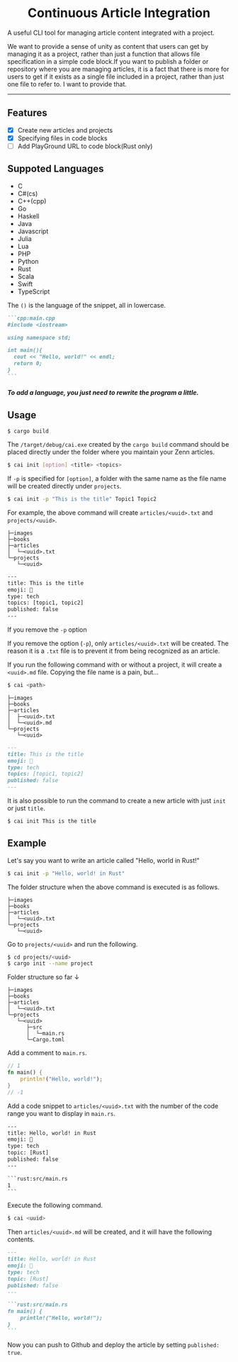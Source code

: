 <h1 align="center">Continuous Article Integration</h1>

A useful CLI tool for managing article content integrated with a project.

We want to provide a sense of unity as content that users can get by managing it as a project, rather than just a function that allows file specification in a simple code block.If you want to publish a folder or repository where you are managing articles, it is a fact that there is more for users to get if it exists as a single file included in a project, rather than just one file to refer to. I want to provide that.

---

## Features

- [x] Create new articles and projects
- [x] Specifying files in code blocks
- [ ] Add PlayGround URL to code block(Rust only)

## Suppoted Languages

- C
- C#(cs)
- C++(cpp)
- Go
- Haskell
- Java
- Javascript
- Julia
- Lua
- PHP
- Python
- Rust
- Scala
- Swift
- TypeScript

The `()` is the language of the snippet, all in lowercase.

````md
```cpp:main.cpp
#include <iostream>

using namespace std;

int main(){
  cout << "Hello, world!" << endl;
  return 0;
}
```
````

##### To add a language, you just need to rewrite the program a little.

## Usage

```
$ cargo build
```

The `/target/debug/cai.exe` created by the `cargo build` command should be placed directly under the folder where you maintain your Zenn articles.

```bash
$ cai init [option] <title> <topics>
```

If `-p` is specified for `[option]`, a folder with the same name as the file name will be created directly under `projects`.

```bash
$ cai init -p "This is the title" Topic1 Topic2
```

For example, the above command will create `articles/<uuid>.txt` and `projects/<uuid>`.

```
├─images
├─books
├─articles
│  └─<uuid>.txt
└─projects
   └─<uuid>
```

```txt:<uuid>.txt
---
title: This is the title
emoji: 🐒
type: tech
topics: [topic1, topic2]
published: false
---
```

If you remove the `-p` option

If you remove the option (`-p`), only `articles/<uuid>.txt` will be created.
The reason it is a `.txt` file is to prevent it from being recognized as an article.

If you run the following command with or without a project, it will create a `<uuid>.md` file. Copying the file name is a pain, but...

```bash
$ cai <path>
```

```
├─images
├─books
├─articles
│  ├─<uuid>.txt
│  └─<uuid>.md
└─projects
   └─<uuid>
```

```md:<uuid>.md
---
title: This is the title
emoji: 🐒
type: tech
topics: [topic1, topic2]
published: false
---
````

It is also possible to run the command to create a new article with just `init` or just `title`.

```bash
$ cai init This is the title
```

## Example

Let's say you want to write an article called "Hello, world in Rust!"

```bash
$ cai init -p "Hello, world! in Rust"
```

The folder structure when the above command is executed is as follows.

```
├─images
├─books
├─articles
│  └─<uuid>.txt
└─projects
   └─<uuid>
```

Go to `projects/<uuid>` and run the following.

```bash
$ cd projects/<uuid>
$ cargo init --name project
```

Folder structure so far ↓

```
├─images
├─books
├─articles
│  └─<uuid>.txt
└─projects
   └─<uuid>
      ├─src
      │  └─main.rs
      └─Cargo.toml
```

Add a comment to `main.rs`.

```rust:src/main.rs
// 1
fn main() {
    println!("Hello, world!");
}
// -1
```

Add a code snippet to `articles/<uuid>.txt` with the number of the code range you want to display in `main.rs`.

````txt:articles/<uuid>.txt
---
title: Hello, world! in Rust
emoji: 🐒
type: tech
topic: [Rust]
published: false
---

```rust:src/main.rs
1
```
````

Execute the following command.

```bash
$ cai <uuid>
```

Then `articles/<uuid>.md` will be created, and it will have the following contents.

````md:<uuid>.md
---
title: Hello, world! in Rust
emoji: 🐒
type: tech
topic: [Rust]
published: false
---

```rust:src/main.rs
fn main() {
    println!("Hello, world!");
}
```
````

Now you can push to Github and deploy the article by setting `published: true`.
